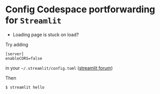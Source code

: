 # Config Codespace portforwarding for `Streamlit`

* Loading page is stuck on load?

Try adding 
```
[server]
enableCORS=false
```
in your `~/.streamlit/config.toml` ([streamlit forum](https://discuss.streamlit.io/t/ec2-streamlit-stuck-on-loading-screen-while-running-streamlit-hello/276))

Then
```
$ streamlit hello
```